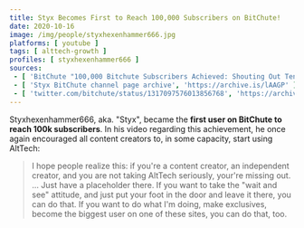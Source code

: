 ```yaml
---
title: Styx Becomes First to Reach 100,000 Subscribers on BitChute!
date: 2020-10-16
image: /img/people/styxhexenhammer666.jpg
platforms: [ youtube ]
tags: [ alttech-growth ]
profiles: [ styxhexenhammer666 ]
sources:
 - [ 'BitChute "100,000 Bitchute Subscribers Achieved: Shouting Out Ten Other Creators" by Styxhexenhammer666 (16 Oct 2020)', 'https://www.bitchute.com/video/IqmKfZj9v00/' ]
 - [ 'Styx BitChute channel page archive', 'https://archive.is/lAAGP' ]
 - [ 'twitter.com/bitchute/status/1317097576013856768', 'https://archive.is/IKlMi' ]
---
```


Styxhexenhammer666, aka. "Styx", became the **first user on BitChute to reach
100k subscribers**. In his video regarding this achievement, he once again
encouraged all content creators to, in some capacity, start using AltTech:
> I hope people realize this: if you're a content creator, an independent
> creator, and you are not taking AltTech seriously, your're missing out. ...
> Just have a placeholder there. If you want to take the "wait and see"
> attitude, and just put your foot in the door and leave it there, you can do
> that. If you want to do what I'm doing, make exclusives, become the biggest
> user on one of these sites, you can do that, too.
